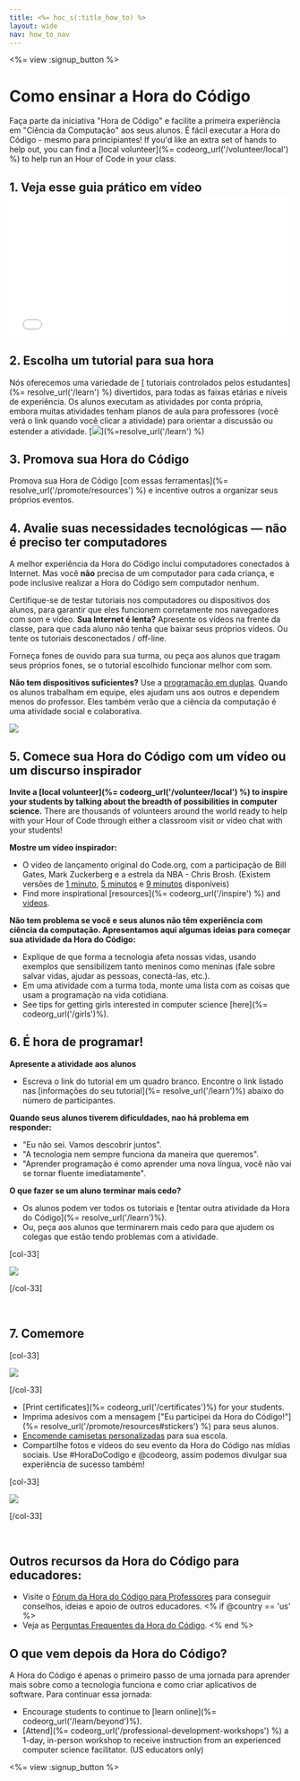 ```yaml
---
title: <%= hoc_s(:title_how_to) %>
layout: wide
nav: how_to_nav
---
```

<%= view :signup_button %>

<h1>Como ensinar a Hora do Código</h1>

Faça parte da iniciativa "Hora de Código" e facilite a primeira experiência em "Ciência da Computação" aos seus alunos. É fácil executar a Hora do Código - mesmo para principiantes! If you'd like an extra set of hands to help out, you can find a [local volunteer](%= codeorg_url('/volunteer/local') %) to help run an Hour of Code in your class.

## 1. Veja esse guia prático em vídeo <iframe width="500" height="255" src="//www.youtube.com/embed/SrnvvWDm73k" frameborder="0" allowfullscreen mark="crwd-mark"></iframe> 

## 2. Escolha um tutorial para sua hora

Nós oferecemos uma variedade de [ tutoriais controlados pelos estudantes](%= resolve_url('/learn') %) divertidos, para todas as faixas etárias e níveis de experiência. Os alunos executam as atividades por conta própria, embora muitas atividades tenham planos de aula para professores (você verá o link quando você clicar a atividade) para orientar a discussão ou estender a atividade. [![](/images/fit-700/tutorials.png)](%=resolve_url('/learn') %)

## 3. Promova sua Hora do Código

Promova sua Hora de Código [com essas ferramentas](%= resolve_url('/promote/resources') %) e incentive outros a organizar seus próprios eventos.

## 4. Avalie suas necessidades tecnológicas — não é preciso ter computadores

A melhor experiência da Hora do Código inclui computadores conectados à Internet. Mas você **não** precisa de um computador para cada criança, e pode inclusive realizar a Hora do Código sem computador nenhum.

Certifique-se de testar tutoriais nos computadores ou dispositivos dos alunos, para garantir que eles funcionem corretamente nos navegadores com som e vídeo. **Sua Internet é lenta?** Apresente os vídeos na frente da classe, para que cada aluno não tenha que baixar seus próprios vídeos. Ou tente os tutoriais desconectados / off-line.

Forneça fones de ouvido para sua turma, ou peça aos alunos que tragam seus próprios fones, se o tutorial escolhido funcionar melhor com som.

**Não tem dispositivos suficientes?** Use a [programação em duplas](https://www.youtube.com/watch?v=vgkahOzFH2Q). Quando os alunos trabalham em equipe, eles ajudam uns aos outros e dependem menos do professor. Eles também verão que a ciência da computação é uma atividade social e colaborativa.

<img src="/images/fit-350/group_ipad.jpg" />

## 5. Comece sua Hora do Código com um vídeo ou um discurso inspirador

**Invite a [local volunteer](%= codeorg_url('/volunteer/local') %) to inspire your students by talking about the breadth of possibilities in computer science.** There are thousands of volunteers around the world ready to help with your Hour of Code through either a classroom visit or video chat with your students!

**Mostre um vídeo inspirador:**

- O vídeo de lançamento original do Code.org, com a participação de Bill Gates, Mark Zuckerberg e a estrela da NBA - Chris Brosh. (Existem versões de [1 minuto](https://www.youtube.com/watch?v=qYZF6oIZtfc), [5 minutos](https://www.youtube.com/watch?v=nKIu9yen5nc) e [9 minutos](https://www.youtube.com/watch?v=dU1xS07N-FA) disponíveis)
- Find more inspirational [resources](%= codeorg_url('/inspire') %) and [videos](https://www.youtube.com/playlist?list=PLzdnOPI1iJNfpD8i4Sx7U0y2MccnrNZuP).

**Não tem problema se você e seus alunos não têm experiência com ciência da computação. Apresentamos aqui algumas ideias para começar sua atividade da Hora do Código:**

- Explique de que forma a tecnologia afeta nossas vidas, usando exemplos que sensibilizem tanto meninos como meninas (fale sobre salvar vidas, ajudar as pessoas, conectá-las, etc.).
- Em uma atividade com a turma toda, monte uma lista com as coisas que usam a programação na vida cotidiana.
- See tips for getting girls interested in computer science [here](%= codeorg_url('/girls')%).

## 6. É hora de programar!

**Apresente a atividade aos alunos**

- Escreva o link do tutorial em um quadro branco. Encontre o link listado nas [informações do seu tutorial](%= resolve_url('/learn')%) abaixo do número de participantes.

**Quando seus alunos tiverem dificuldades, nao há problema em responder:**

- "Eu não sei. Vamos descobrir juntos".
- "A tecnologia nem sempre funciona da maneira que queremos".
- "Aprender programação é como aprender uma nova língua, você não vai se tornar fluente imediatamente".

**O que fazer se um aluno terminar mais cedo?**

- Os alunos podem ver todos os tutoriais e [tentar outra atividade da Hora do Código](%= resolve_url('/learn')%).
- Ou, peça aos alunos que terminarem mais cedo para que ajudem os colegas que estão tendo problemas com a atividade.

[col-33]

![](/images/fit-250/highschoolgirls.jpeg)

[/col-33]

<p style="clear:both">&nbsp;</p>

## 7. Comemore

[col-33]

![](/images/fit-300/boy-certificate.jpg)

[/col-33]

- [Print certificates](%= codeorg_url('/certificates')%) for your students.
- Imprima adesivos com a mensagem ["Eu participei da Hora do Código!"](%= resolve_url('/promote/resources#stickers') %) para seus alunos.
- [Encomende camisetas personalizadas](http://blog.code.org/post/132608499493/hour-of-code-shirts-and-more) para sua escola.
- Compartilhe fotos e vídeos do seu evento da Hora do Código nas mídias sociais. Use #HoraDoCodigo e @codeorg, assim podemos divulgar sua experiência de sucesso também!

[col-33]

![](/images/fit-260/highlight-certificates.jpg)

[/col-33]

<p style="clear:both">&nbsp;</p>

## Outros recursos da Hora do Código para educadores:

- Visite o [Fórum da Hora do Código para Professores](http://forum.code.org/c/plc/hour-of-code) para conseguir conselhos, ideias e apoio de outros educadores. <% if @country == 'us' %>
- Veja as [Perguntas Frequentes da Hora do Código](https://support.code.org/hc/en-us/categories/200147083-Hour-of-Code). <% end %>

## O que vem depois da Hora do Código?

A Hora do Código é apenas o primeiro passo de uma jornada para aprender mais sobre como a tecnologia funciona e como criar aplicativos de software. Para continuar essa jornada:

- Encourage students to continue to [learn online](%= codeorg_url('/learn/beyond')%).
- [Attend](%= codeorg_url('/professional-development-workshops') %) a 1-day, in-person workshop to receive instruction from an experienced computer science facilitator. (US educators only)

<%= view :signup_button %>